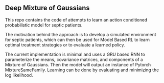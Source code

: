 ## Deep Mixture of Gaussians

This repo contains the code of attempts to learn an action conditioned probabilistic model for septic patients.

The motivation behind the approach is to develop a simulated environment for septic patients, which can then be used for Model Based RL to learn optimal treatment strategies or to evaluate a learned policy.

The current implementation is minimal and uses a GRU based RNN to parameterize the means, covariance matrices, and components of a Mixture of Gaussians. Then the model will output an instance of Pytorch MixtureSameFamily.
Learning can be done by evaluating and minimizing the log likelihood.


